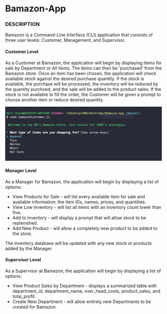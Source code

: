 # Bamazon-App

### DESCRIPTION
Bamazon is a Command-Line Interface (CLI) application that consists of three user levels: Customer, Management, and Supervisor.

#### Customer Level

As a Customer at Bamazon, the application will begin by displaying items for sale by Department or All items. The items can then be 'purchased' from the Bamazon store. Once an item has been chosen, the application will check available stock against the desired purchase quantity. If the stock is available, the purchase will be processed, the inventory will be reduced by the quantity purchsed, and the sale will be added to the product sales. If the stock is not available to fill the order, the Customer will be given a prompt to choose another item or reduce desired quantity. 

![Screenshot](screencaptures/commandLineBegin.JPG)

#### Manager Level
As a Manager for Bamazon, the application will begin by displaying a list of options: 

* View Products for Sale - will list every available item for sale and available information: the item IDs, names, prices, and quantities.
* View Low Inventory - will list all items with an inventory count lower than five.
* Add to Inventory - will display a prompt that will allow stock to be replenished. 
* Add New Product - will allow a completely new product to be added to the store.

The inventory database will be updated with any new stock or products added by the Manager.

#### Supervisor Level
As a Supervisor at Bamazon, the application will begin by displaying a list of options:

* View Product Sales by Department - displays a summarized table with department_id, department_name, over_head_costs, product_sales, and total_profit.
* Create New Department - will allow entirely new Departments to be created for Bamazon. 
